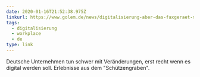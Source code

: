 ```yaml
---
date: 2020-01-16T21:52:38.975Z  
linkurl: https://www.golem.de/news/digitalisierung-aber-das-faxgeraet-muss-bleiben-2001-144953.html
tags:
  - digitalisierung
  - workplace
  - de
type: link
---
```

Deutsche Unternehmen tun schwer mit Veränderungen, erst recht wenn es digital werden soll. Erlebnisse aus dem "Schützengraben".
